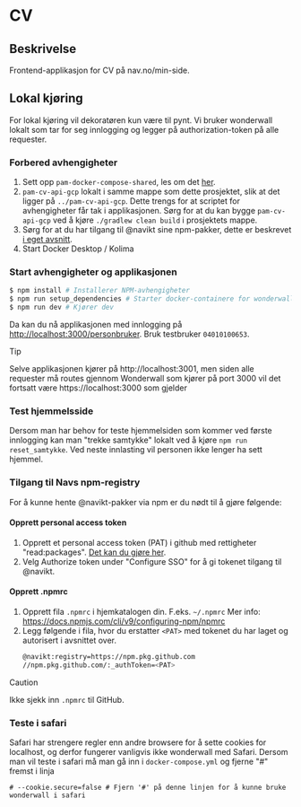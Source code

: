# CV

## Beskrivelse

Frontend-applikasjon for CV på nav.no/min-side.

## Lokal kjøring

For lokal kjøring vil dekoratøren kun være til pynt. Vi bruker wonderwall lokalt som tar for seg innlogging og legger på authorization-token på alle requester.

### Forbered avhengigheter

1. Sett opp `pam-docker-compose-shared`, les om det [her](https://github.com/navikt/pam-docker-compose-shared/blob/main/README.md).
2. `pam-cv-api-gcp` lokalt i samme mappe som dette prosjektet, slik at det ligger på `../pam-cv-api-gcp`. Dette trengs for at scriptet for avhengigheter får tak i applikasjonen. Sørg for at du kan bygge `pam-cv-api-gcp` ved å kjøre `./gradlew clean build` i prosjektets mappe.
3. Sørg for at du har tilgang til @navikt sine npm-pakker, dette er beskrevet [i eget avsnitt](#tilgang-til-navs-npm-registry).
4. Start Docker Desktop / Kolima

### Start avhengigheter og applikasjonen

```bash
$ npm install # Installerer NPM-avhengigheter
$ npm run setup_dependencies # Starter docker-containere for wonderwall, redis og mock-oauth2, og starter Lokal versjon av pam-cv-api-gcp
$ npm run dev # Kjører dev
```

Da kan du nå applikasjonen med innlogging på [http://localhost:3000/personbruker](http://localhost:3000/personbruker). Bruk testbruker `04010100653`.

> [!TIP]
> Selve applikasjonen kjører på http://localhost:3001, men siden alle requester må routes gjennom Wonderwall som kjører på port 3000 vil det fortsatt være https://localhost:3000 som gjelder

### Test hjemmelsside

Dersom man har behov for teste hjemmelsiden som kommer ved første innlogging kan man "trekke samtykke" lokalt ved å kjøre `npm run reset_samtykke`. Ved neste innlasting vil personen ikke lenger ha sett hjemmel.

### Tilgang til Navs npm-registry

For å kunne hente @navikt-pakker via npm er du nødt til å gjøre følgende:

#### Opprett personal access token

1. Opprett et personal access token (PAT) i github med rettigheter "read:packages". [Det kan du gjøre her](https://github.com/settings/tokens).
2. Velg Authorize token under "Configure SSO" for å gi tokenet tilgang til @navikt.

#### Opprett .npmrc

1. Opprett fila `.npmrc` i hjemkatalogen din. F.eks. `~/.npmrc` Mer info: https://docs.npmjs.com/cli/v9/configuring-npm/npmrc
2. Legg følgende i fila, hvor du erstatter `<PAT>` med tokenet du har laget og autorisert i avsnittet over.
    ```bash
    @navikt:registry=https://npm.pkg.github.com
    //npm.pkg.github.com/:_authToken=<PAT>
    ```

> [!CAUTION]
> Ikke sjekk inn `.npmrc` til GitHub.

### Teste i safari

Safari har strengere regler enn andre browsere for å sette cookies for localhost, og derfor fungerer vanligvis ikke wonderwall med Safari. Dersom man vil teste i safari må man gå inn i `docker-compose.yml` og fjerne "#" fremst i linja

```
# --cookie.secure=false # Fjern '#' på denne linjen for å kunne bruke wonderwall i safari
```
